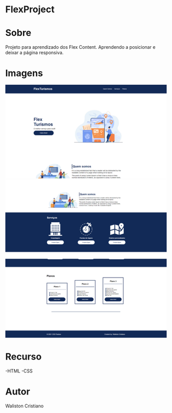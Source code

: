 # FlexProject

# Sobre
Projeto para aprendizado dos Flex Content.
Aprendendo a posicionar e deixar a página responsiva.
# Imagens
![Tela 1](https://github.com/Cr1Ticals/FlexProject/blob/main/assets/tela1.png)
![Tela 2](https://github.com/Cr1Ticals/FlexProject/blob/main/assets/tela2.png)
![Tela 3](https://github.com/Cr1Ticals/FlexProject/blob/main/assets/tela3.png)
# Recurso
-HTML
-CSS

# Autor
Waliston Cristiano
